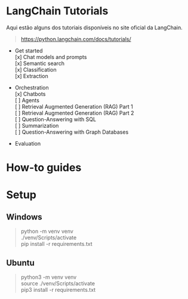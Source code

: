 # LangChain Tutorials

Aqui estão alguns dos tutoriais disponíveis no site oficial da LangChain.

> https://python.langchain.com/docs/tutorials/

- Get started  
[x] Chat models and prompts  
[x] Semantic search  
[x] Classification  
[x] Extraction  

- Orchestration  
[x] Chatbots  
[ ] Agents  
[ ] Retrieval Augmented Generation (RAG) Part 1  
[ ] Retrieval Augmented Generation (RAG) Part 2  
[ ] Question-Answering with SQL  
[ ] Summarization  
[ ] Question-Answering with Graph Databases  

- Evaluation

# How-to guides

# Setup

## Windows

> python -m venv venv  
> ./venv/Scripts/activate  
> pip install -r requirements.txt  

## Ubuntu

> python3 -m venv venv  
> source ./venv/Scripts/activate  
> pip3 install -r requirements.txt  

